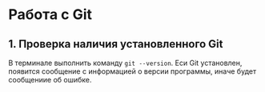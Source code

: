 # Работа с Git
## 1. Проверка наличия установленного Git
В терминале выполнить команду ` git --version `. Еси Git установлен, появится сообщение с информацией о версии программы, иначе будет сообщениие об ошибке. 